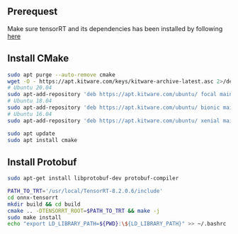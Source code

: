 ## Prerequest
Make sure tensorRT and its dependencies has been installed by following [here](../install_tensorRT.md)

## Install CMake
```bash
sudo apt purge --auto-remove cmake
wget -O - https://apt.kitware.com/keys/kitware-archive-latest.asc 2>/dev/null | gpg --dearmor - | sudo tee /etc/apt/trusted.gpg.d/kitware.gpg >/dev/null
# Ubuntu 20.04
sudo apt-add-repository 'deb https://apt.kitware.com/ubuntu/ focal main'     
# Ubuntu 18.04
sudo apt-add-repository 'deb https://apt.kitware.com/ubuntu/ bionic main'
# Ubuntu 16.04
sudo apt-add-repository 'deb https://apt.kitware.com/ubuntu/ xenial main'

sudo apt update
sudo apt install cmake
```

## Install Protobuf
```bash
sudo apt-get install libprotobuf-dev protobuf-compiler
```

```bash
PATH_TO_TRT='/usr/local/TensorRT-8.2.0.6/include'
cd onnx-tensorrt
mkdir build && cd build
cmake .. -DTENSORRT_ROOT=$PATH_TO_TRT && make -j
sudo make install
echo "export LD_LIBRARY_PATH=${PWD}:\${LD_LIBRARY_PATH}" >> ~/.bashrc
```
